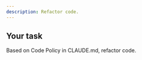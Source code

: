 ```yaml
---
description: Refactor code.
---
```


## Your task

Based on Code Policy in CLAUDE.md, refactor code.
